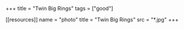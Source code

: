 +++
title = "Twin Big Rings"
tags = ["good"]

[[resources]]
    name = "photo"
    title = "Twin Big Rings"
    src = "*.jpg"
+++
